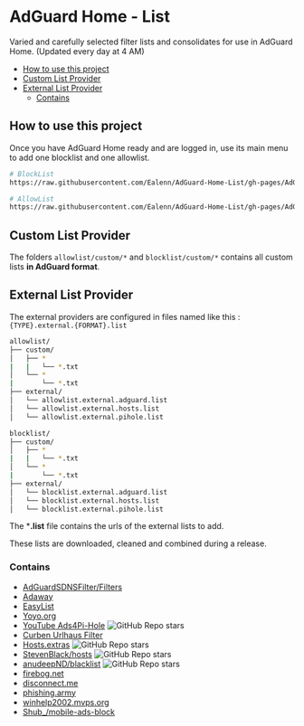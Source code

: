 # AdGuard Home - List

Varied and carefully selected filter lists and consolidates for use in AdGuard Home. (Updated every day at 4 AM)

<!-- vscode-markdown-toc -->
* [How to use this project](#Howtousethisproject)
* [Custom List Provider](#CustomListProvider)
* [External List Provider](#ExternalListProvider)
	* [Contains](#Contains)

<!-- vscode-markdown-toc-config
	numbering=false
	autoSave=true
	/vscode-markdown-toc-config -->
<!-- /vscode-markdown-toc -->

## <a name='Howtousethisproject'></a>How to use this project

Once you have AdGuard Home ready and are logged in, use its main menu to add one blocklist and one allowlist.

```sh
# BlockList
https://raw.githubusercontent.com/Ealenn/AdGuard-Home-List/gh-pages/AdGuard-Home-List.Block.txt

# AllowList
https://raw.githubusercontent.com/Ealenn/AdGuard-Home-List/gh-pages/AdGuard-Home-List.Allow.txt
```

## <a name='CustomListProvider'></a>Custom List Provider

The folders `allowlist/custom/*` and `blocklist/custom/*` contains all custom lists **in AdGuard format**.

## <a name='ExternalListProvider'></a>External List Provider

The external providers are configured in files named like this : `{TYPE}.external.{FORMAT}.list`

```sh
allowlist/
├── custom/
│   ├── *
|   |   └── *.txt
│   └── *
|       └── *.txt
├── external/
│   └── allowlist.external.adguard.list
│   └── allowlist.external.hosts.list
│   └── allowlist.external.pihole.list

blocklist/
├── custom/
│   ├── *
|   |   └── *.txt
│   └── *
|       └── *.txt
├── external/
│   └── blocklist.external.adguard.list
│   └── blocklist.external.hosts.list
│   └── blocklist.external.pihole.list
```

The ***.list** file contains the urls of the external lists to add.

These lists are downloaded, cleaned and combined during a release.

### <a name='Contains'></a>Contains

- [AdGuardSDNSFilter/Filters](https://adguardteam.github.io/AdGuardSDNSFilter/Filters/filter.txt)
- [Adaway](https://adaway.org)
- [EasyList](https://easylist.to)
- [Yoyo.org](https://pgl.yoyo.org/adservers/)
- [YouTube Ads4Pi-Hole](https://github.com/kboghdady/youTube_ads_4_pi-hole) ![GitHub Repo stars](https://img.shields.io/github/stars/kboghdady/youTube_ads_4_pi-hole?style=flat-square)
- [Curben Urlhaus Filter](https://gitlab.com/curben/urlhaus-filter)
- [Hosts.extras](https://github.com/FadeMind/hosts.extras) ![GitHub Repo stars](https://img.shields.io/github/stars/FadeMind/hosts.extras?style=flat-square)
- [StevenBlack/hosts](https://github.com/StevenBlack/hosts) ![GitHub Repo stars](https://img.shields.io/github/stars/StevenBlack/hosts?style=flat-square)
- [anudeepND/blacklist](https://github.com/anudeepND/blacklist) ![GitHub Repo stars](https://img.shields.io/github/stars/anudeepND/blacklist?style=flat-square)
- [firebog.net](https://firebog.net)
- [disconnect.me](https://disconnect.me)
- [phishing.army](https://phishing.army)
- [winhelp2002.mvps.org](https://winhelp2002.mvps.org)
- [Shub_/mobile-ads-block](https://gitlab.com/Shub_/mobile-ads-block)